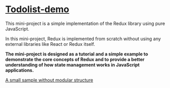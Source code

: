 # [Todolist-demo](https://redux-on-pure-js.vercel.app/)

This mini-project is a simple implementation of the Redux library using pure JavaScript.

In this mini-project, Redux is implemented from scratch without using any external libraries like React or Redux itself.

**The mini-project is designed as a tutorial and a simple example to demonstrate the core concepts of Redux and to provide a better understanding of how state management works in JavaScript applications.**

[A small sample without modular structure](https://codepen.io/AMN2080/pen/ZEdrxrW)
